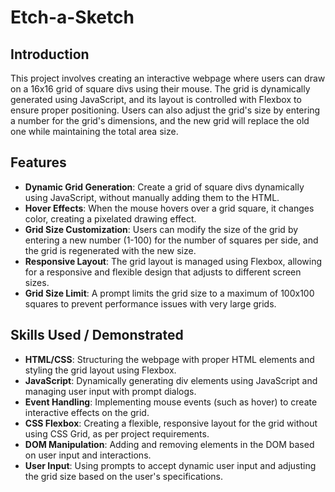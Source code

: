 # Etch-a-Sketch

## Introduction

This project involves creating an interactive webpage where users can draw on a 16x16 grid of square divs using their mouse. The grid is dynamically generated using JavaScript, and its layout is controlled with Flexbox to ensure proper positioning. Users can also adjust the grid's size by entering a number for the grid's dimensions, and the new grid will replace the old one while maintaining the total area size.

## Features

- **Dynamic Grid Generation**: Create a grid of square divs dynamically using JavaScript, without manually adding them to the HTML.
- **Hover Effects**: When the mouse hovers over a grid square, it changes color, creating a pixelated drawing effect.
- **Grid Size Customization**: Users can modify the size of the grid by entering a new number (1-100) for the number of squares per side, and the grid is regenerated with the new size.
- **Responsive Layout**: The grid layout is managed using Flexbox, allowing for a responsive and flexible design that adjusts to different screen sizes.
- **Grid Size Limit**: A prompt limits the grid size to a maximum of 100x100 squares to prevent performance issues with very large grids.

## Skills Used / Demonstrated

- **HTML/CSS**: Structuring the webpage with proper HTML elements and styling the grid layout using Flexbox.
- **JavaScript**: Dynamically generating div elements using JavaScript and managing user input with prompt dialogs.
- **Event Handling**: Implementing mouse events (such as hover) to create interactive effects on the grid.
- **CSS Flexbox**: Creating a flexible, responsive layout for the grid without using CSS Grid, as per project requirements.
- **DOM Manipulation**: Adding and removing elements in the DOM based on user input and interactions.
- **User Input**: Using prompts to accept dynamic user input and adjusting the grid size based on the user's specifications.


